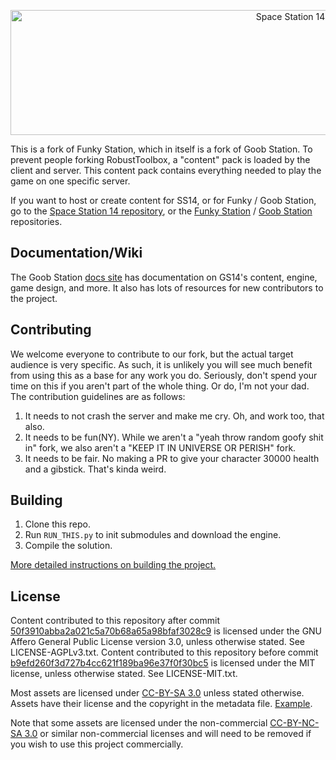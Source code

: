 <p align="center"> <img alt="Space Station 14" width="880" height="200" src="https://github.com/googles-gaggle-land/gaggle-zone/blob/master/Resources/Textures/Logo/logo.png" /></p>

This is a fork of Funky Station, which in itself is a fork of Goob Station. To prevent people forking RobustToolbox, a "content" pack is loaded by the client and server. This content pack contains everything needed to play the game on one specific server.

If you want to host or create content for SS14, or for Funky / Goob Station, go to the [Space Station 14 repository](https://github.com/space-wizards/space-station-14), or the [Funky Station](https://github.com/funky-station/funky-station) / [Goob Station](https://github.com/Goob-Station/Goob-Station) repositories.

## Documentation/Wiki

The Goob Station [docs site](https://docs.goobstation.com/) has documentation on GS14's content, engine, game design, and more. It also has lots of resources for new contributors to the project.

## Contributing

We welcome everyone to contribute to our fork, but the actual target audience is very specific. As such, it is unlikely you will see much benefit from using this as a base for any work you do.
Seriously, don't spend your time on this if you aren't part of the whole thing. Or do, I'm not your dad.
The contribution guidelines are as follows:
1. It needs to not crash the server and make me cry. Oh, and work too, that also.
2. It needs to be fun(NY). While we aren't a "yeah throw random goofy shit in" fork, we also aren't a "KEEP IT IN UNIVERSE OR PERISH" fork.
3. It needs to be fair. No making a PR to give your character 30000 health and a gibstick. That's kinda weird.

## Building

1. Clone this repo.
2. Run `RUN_THIS.py` to init submodules and download the engine.
3. Compile the solution.

[More detailed instructions on building the project.](https://docs.goobstation.com/en/general-development/setup.html)

## License

Content contributed to this repository after commit [50f3910abba2a021c5a70b68a65a98bfaf3028c9](https://github.com/funky-station/funky-station/commit/50f3910abba2a021c5a70b68a65a98bfaf3028c9) is licensed under the GNU Affero General Public License version 3.0, unless otherwise stated. See LICENSE-AGPLv3.txt. Content contributed to this repository before commit [b9efd260f3d727b4cc621f189ba96e37f0f30bc5](https://github.com/Goob-Station/Goob-Station/commit/b9efd260f3d727b4cc621f189ba96e37f0f30bc5) is licensed under the MIT license, unless otherwise stated. See LICENSE-MIT.txt.

Most assets are licensed under [CC-BY-SA 3.0](https://creativecommons.org/licenses/by-sa/3.0/) unless stated otherwise. Assets have their license and the copyright in the metadata file. [Example](https://github.com/space-wizards/space-station-14/blob/master/Resources/Textures/Objects/Tools/crowbar.rsi/meta.json).

Note that some assets are licensed under the non-commercial [CC-BY-NC-SA 3.0](https://creativecommons.org/licenses/by-nc-sa/3.0/) or similar non-commercial licenses and will need to be removed if you wish to use this project commercially.
